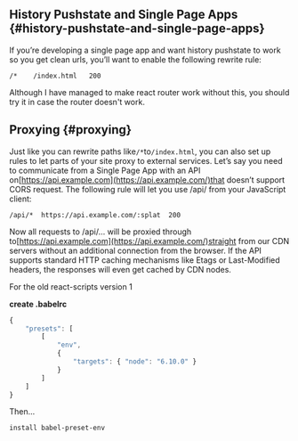 ## History Pushstate and Single Page Apps {#history-pushstate-and-single-page-apps}

If you’re developing a single page app and want history pushstate to work so you get clean urls, you’ll want to enable the following rewrite rule:

`/*    /index.html   200`

Although I have managed to make react router work without this, you should try it in case the router doesn't work.

## Proxying {#proxying}

Just like you can rewrite paths like`/*`to`/index.html`, you can also set up rules to let parts of your site proxy to external services. Let’s say you need to communicate from a Single Page App with an API on[https://api.example.com](https://api.example.com/)that doesn’t support CORS request. The following rule will let you use /api/ from your JavaScript client:

```
/api/*  https://api.example.com/:splat  200

```

Now all requests to /api/… will be proxied through to[https://api.example.com](https://api.example.com/)straight from our CDN servers without an additional connection from the browser. If the API supports standard HTTP caching mechanisms like Etags or Last-Modified headers, the responses will even get cached by CDN nodes.

For the old react-scripts version 1

**create .babelrc**

```javascript
{
    "presets": [
        [
            "env",
            {
                "targets": { "node": "6.10.0" }
            }
        ]
    ]
}
```

Then...

```
install babel-preset-env
```




